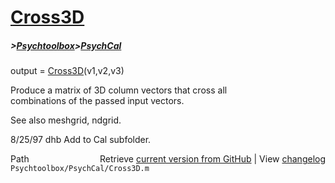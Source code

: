 # [Cross3D](Cross3D)
##### >[Psychtoolbox](Psychtoolbox)>[PsychCal](PsychCal)

output = [Cross3D](Cross3D)(v1,v2,v3)  
  
Produce a matrix of 3D column vectors that cross all  
combinations of the passed input vectors.  
  
See also meshgrid, ndgrid.  
  
8/25/97   dhb  Add to Cal subfolder.  




<div class="code_header" style="text-align:right;">
  <span style="float:left;">Path&nbsp;&nbsp;</span> <span class="counter">Retrieve <a href=
  "https://raw.github.com/Psychtoolbox-3/Psychtoolbox-3/beta/Psychtoolbox/PsychCal/Cross3D.m">current version from GitHub</a> | View <a href=
  "https://github.com/Psychtoolbox-3/Psychtoolbox-3/commits/beta/Psychtoolbox/PsychCal/Cross3D.m">changelog</a></span>
</div>
<div class="code">
  <code>Psychtoolbox/PsychCal/Cross3D.m</code>
</div>

